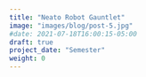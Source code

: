 ```yaml
---
title: "Neato Robot Gauntlet"
image: "images/blog/post-5.jpg"
#date: 2021-07-18T16:00:15-05:00
draft: true
project_date: "Semester"
weight: 0
---
```


